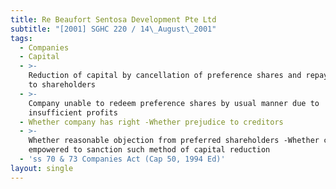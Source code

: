 ```yaml
---
title: Re Beaufort Sentosa Development Pte Ltd
subtitle: "[2001] SGHC 220 / 14\_August\_2001"
tags:
  - Companies
  - Capital
  - >-
    Reduction of capital by cancellation of preference shares and repaying sum
    to shareholders
  - >-
    Company unable to redeem preference shares by usual manner due to
    insufficient profits
  - Whether company has right -Whether prejudice to creditors
  - >-
    Whether reasonable objection from preferred shareholders -Whether court
    empowered to sanction such method of capital reduction
  - 'ss 70 & 73 Companies Act (Cap 50, 1994 Ed)'
layout: single
---
```


